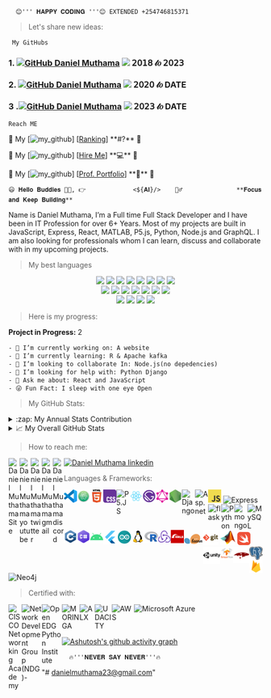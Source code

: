       😊''' 𝐇𝐀𝐏𝐏𝐘 𝐂𝐎𝐃𝐈𝐍𝐆 '''😊 EXTENDED +254746815371
                                                                   
> Let's share new ideas:

     My GitHubs
     
### 1. [![GitHub Daniel Muthama](https://img.shields.io/github/followers/danielmuthama?label=Follow%20Me&style=flat-square)](https://github.com/danielmuthama) <img src="https://visitor-badge.laobi.icu/badge?page_id=danielmuthama-Read.md"> 𝟤𝟢𝟣𝟪 𝓉𝑜 𝟤𝟢𝟤𝟥
### 2. [![GitHub Daniel Muthama](https://img.shields.io/github/followers/ProfLaura?label=Follow%20Me&style=flat-square)](https://github.com/ProfLaura) <img src="https://visitor-badge.laobi.icu/badge?page_id=ProfLaura-Read.md"> 𝟤𝟢𝟤𝟢 𝓉𝑜 DATE
### 3 .[![GitHub Daniel Muthama](https://img.shields.io/github/followers/danielmuthama23?label=Follow%20Me&style=flat-square)](https://github.com/danielmuthama23) <img src="https://visitor-badge.laobi.icu/badge?page_id=danielmuthama23-Read.md"> 𝟤𝟢𝟤𝟥 𝓉𝑜 DATE

    Reach ME

<p align = ""
   <h3 align=""> 🙌 My </h> [<img align="" alt="my_github" width="20px" src="my pictures/git.png" />] [<a href="https://committers.top/kenya" target="_blank" rel="noreferrer">Ranking</a>] **#?** 🙌
</p>
<p align = ""
   <h3 align=""> 🙌 My </h> [<img align="" alt="my_github" width="20px" src="https://cdn3.iconfinder.com/data/icons/inficons/512/linkedin.png" />] [<a href="https://www.linkedin.com/in/daniel-muthama-577b211a5/" target="_blank" rel="noreferrer">Hire Me</a>] **💻** 🙌
</p>
<p align = ""
   <h3 align=""> 🙌 My </h> [<img align="" alt="my_github" width="20px" src="my pictures/dti.jpeg" />] [<a href="https://danielmuthama.github.io/my_portfolio/" target="_blank" rel="noreferrer">Prof. Portfolio</a>] **📖** 🙌
</p>


    😃 𝐇𝐞𝐥𝐥𝐨 𝐁𝐮𝐝𝐝𝐢𝐞𝐬 👋🏻, 👉             <${𝐀𝐈}/>    🚶‍♂️               **𝐅𝐨𝐜𝐮𝐬 𝐚𝐧𝐝 𝐊𝐞𝐞𝐩 𝐁𝐮𝐢𝐥𝐝𝐢𝐧𝐠**
    
<p>
Name is Daniel Muthama, I’m a Full time Full Stack Developer and I have been in IT Profession for over 6+ Years. Most of my projects are built in JavaScript, Express, React, MATLAB, P5.js, Python, Node.js and GraphQL. I am also looking for professionals whom I can learn, discuss and collaborate with in my upcoming projects.
      
> My best languages
 
 <p align="center">
  <img src="https://img.shields.io/badge/Code-JavaScript-informational?style=flat&logo=JavaScript&color=F7DF1E">
  <img src="https://img.shields.io/badge/Code-React-informational?style=flat&logo=react&color=61DAFB">
  <img src="https://img.shields.io/badge/Code-Node.js-informational?style=flat&logo=Node.js&color=3D883B">
  <img src="https://img.shields.io/badge/Code-AdonisJS-informational?style=flat&logo=AdonisJS&color=20004F">
  <img src="https://img.shields.io/badge/Code-HTML5-informational?style=flat&logo=HTML5&color=E34F26">
  <img src="https://img.shields.io/badge/Code-C-informational?style=flat&logo=C&color=A8B9CC">
  <img src="https://img.shields.io/badge/Code-Python-informational?style=flat&logo=Python&color=3776AB">
  <img src="https://img.shields.io/badge/Code-Django-informational?style=flat&logo=Django&color=0F3D2D">
  <br>
  <img src="https://img.shields.io/badge/Tool-Vim-informational?style=flat&logo=Vim&color=3D883B">
  <img src="https://img.shields.io/badge/Tool-PostgreSQL-informational?style=flat&logo=PostgreSQL&color=336791">
  <img src="https://img.shields.io/badge/Tool-NPM-informational?style=flat&logo=NPM&color=CB0000">
  <img src="https://img.shields.io/badge/Tool-Yarn-informational?style=flat&logo=Yarn&color=2C8EBB">
  <img src="https://img.shields.io/badge/Tool-Git-informational?style=flat&logo=Git&color=F05032">
  <img src="https://img.shields.io/badge/Tool-GitHub-informational?style=flat&logo=GitHub&color=181717">
  <img src="https://img.shields.io/badge/Tool-Insomnia-informational?style=flat&logo=Insomnia&color=3E028B">
  <br>
  <img src="https://img.shields.io/badge/Style-CSS3-informational?style=flat&logo=CSS3&color=1572B6">
  <img src="https://img.shields.io/badge/Style-Styled--Components-informational?style=flat&logo=styled-components&color=CC6699">
  <img src="https://img.shields.io/badge/Style-Sass-informational?style=flat&logo=Sass&color=DB7093">
  <img src="https://img.shields.io/badge/Style-Bootstrap-informational?style=flat&logo=Bootstrap&color=7952B3">
   </p>
   
> Here is my progress:

**Project in Progress:** 2
   
    - 🔭 I’m currently working on: A website
    - 🌱 I’m currently learning: R & Apache kafka
    - 👯 I’m looking to collaborate In: Node.js(no depedencies)
    - 🤔 I’m looking for help with: Python Django
    - 💬 Ask me about: React and JavaScript
    - 😜 Fun Fact: I sleep with one eye Open

> My GitHub Stats:
<p>
  <details><summary>:zap: My Annual Stats Contribution </summary>
      
<img align="left" alt="My GitHub Stats" width="350px" src="https://github-readme-stats-kauer3.vercel.app/api?username=danielmuthama23&count_private=true&hide_border=true&show_icons=true&hide_title=true&layout=compact&theme=radical" alt="Daniel's GitHub stats" />
 <img align="" alt="Muthama's Top used languages on Github" width="350px" src="https://github-readme-stats.vercel.app/api/top-langs/?username=danielmuthama23&count_private=true&hide_border=true&hide_title=true&layout=compact&show_icons=true&theme=radical"/></details>
<details><summary>📈 My Overall GitHub Stats</summary>
<img width="300" src="https://metrics.lecoq.io/danielmuthama23" alt="Github Metrics">
<img width="350" src="https://github-readme-streak-stats.herokuapp.com/?user=danielmuthama23" alt="Github Streak Stats"></details>
</p>
 
> How to reach me:

[<img align="left" alt="Daniel Muthama Site" width="22px" src="https://img.icons8.com/cute-clipart/2x/facebook-new.png" />][facebook]
[<img align="left" alt="Daniel Muthama youtube" width="22px" src="https://img.icons8.com/doodle/2x/youtube.png" />][youtube]
[<img align="left" alt="Daniel Muthama twitter" width="22px" src="https://img.icons8.com/cute-clipart/2x/twitter.png" />][twitter]
[<img align="left" alt="Daniel Muthama gmail" width="22px" src="https://img.icons8.com/color/2x/gmail-login.png" />][gmail]
[<img align="left" alt="Daniel Muthama discord" width="22px" src="https://img.icons8.com/cute-clipart/2x/discord-logo.png" />][discord]
[<img align="" alt="Daniel Muthama linkedin" width="22px" src="https://img.icons8.com/cute-clipart/2x/linkedin.png" />][linkedin]</span>
<br/>

> Languages & Frameworks:

<img align="left" alt="Visual Studio Code" width="26px" src="https://raw.githubusercontent.com/github/explore/80688e429a7d4ef2fca1e82350fe8e3517d3494d/topics/visual-studio-code/visual-studio-code.png" />
<img align="left" alt="Atom" width="26px" src="https://raw.githubusercontent.com/github/explore/80688e429a7d4ef2fca1e82350fe8e3517d3494d/topics/atom/atom.png" />
<img align="left" alt="HTML5" width="26px" src="https://raw.githubusercontent.com/github/explore/80688e429a7d4ef2fca1e82350fe8e3517d3494d/topics/html/html.png" />
<img align="left" alt="CSS3" width="26px" src="https://raw.githubusercontent.com/github/explore/80688e429a7d4ef2fca1e82350fe8e3517d3494d/topics/css/css.png" />
<img align="left" alt="P5.JS" width="26px" src="https://miro.medium.com/max/300/1*h9G7gjWQeQVwqkbhHVvOQg.png" />
<img align="" alt="JavaScript" width="26px" src="https://raw.githubusercontent.com/github/explore/80688e429a7d4ef2fca1e82350fe8e3517d3494d/topics/javascript/javascript.png" />
<img align="left" alt="React" width="26px" src="https://raw.githubusercontent.com/github/explore/80688e429a7d4ef2fca1e82350fe8e3517d3494d/topics/react/react.png" />
<img align="left" alt="Gatsby" width="26px" src="https://raw.githubusercontent.com/github/explore/e94815998e4e0713912fed477a1f346ec04c3da2/topics/gatsby/gatsby.png" />
<img align="left" alt="GraphQL" width="26px" src="https://raw.githubusercontent.com/github/explore/80688e429a7d4ef2fca1e82350fe8e3517d3494d/topics/graphql/graphql.png" />
<img align="left" alt="Node.js" width="26px" src="https://raw.githubusercontent.com/github/explore/80688e429a7d4ef2fca1e82350fe8e3517d3494d/topics/nodejs/nodejs.png" />
<img align="left" alt="Django" width="26px" src="https://upload.wikimedia.org/wikipedia/commons/thumb/7/75/Django_logo.svg/2560px-Django_logo.svg.png" />
<img align="" alt="Express" width="26px" src="my pictures/download.png" />
<img align="left" alt="Asp.net" width="26px" src="https://www.natmarchand.fr/wp-content/uploads/2018/05/asp.net_.jpg" />
<img align="left" alt="flask" width="26px" src="my pictures/images.png" />
<img align="left" alt="Python" width="26px" src="my pictures/download (1).png" />
<img align="left" alt="mongo" width="26px" src="my pictures/Mongo.png" />
<img align="left" alt="MySQL" width="30px" src="https://cdn.freebiesupply.com/logos/large/2x/mysql-logo-svg-vector.svg" />
<img align="" alt="Git" width="30px" src="https://raw.githubusercontent.com/github/explore/80688e429a7d4ef2fca1e82350fe8e3517d3494d/topics/git/git.png" />
<img align="left" alt="C++" width="26px" src="https://raw.githubusercontent.com/github/explore/80688e429a7d4ef2fca1e82350fe8e3517d3494d/topics/cpp/cpp.png" />
<img align="left" alt="C#" width="26px" src="https://raw.githubusercontent.com/github/explore/80688e429a7d4ef2fca1e82350fe8e3517d3494d/topics/csharp/csharp.png" />
<img align="left" alt="Android" width="26px" src="https://raw.githubusercontent.com/github/explore/80688e429a7d4ef2fca1e82350fe8e3517d3494d/topics/android/android.png" />
<img align="left" alt="Flutter" width="28px" src="https://raw.githubusercontent.com/github/explore/cebd63002168a05a6a642f309227eefeccd92950/topics/flutter/flutter.png" />
<img align="left" alt="Arduino" width="28px" src="https://raw.githubusercontent.com/github/explore/80688e429a7d4ef2fca1e82350fe8e3517d3494d/topics/arduino/arduino.png" />
<img align="" alt="Matlab" width="30px" src="https://raw.githubusercontent.com/github/explore/80688e429a7d4ef2fca1e82350fe8e3517d3494d/topics/matlab/matlab.png" />
<img align="left" alt="Linux" width="26px" src="https://raw.githubusercontent.com/github/explore/80688e429a7d4ef2fca1e82350fe8e3517d3494d/topics/linux/linux.png" />
<img align="left" alt="R language" width="26px" src="https://raw.githubusercontent.com/github/explore/80688e429a7d4ef2fca1e82350fe8e3517d3494d/topics/r/r.png" />
<img align="left" alt="Redux" width="26px" src="https://raw.githubusercontent.com/github/explore/80688e429a7d4ef2fca1e82350fe8e3517d3494d/topics/redux/redux.png" />
<img align="left" alt="Ruby" width="26px" src="https://raw.githubusercontent.com/github/explore/80688e429a7d4ef2fca1e82350fe8e3517d3494d/topics/rails/rails.png" />
<img align="left" alt="Scikit-learn" width="38px" src="https://raw.githubusercontent.com/github/explore/80688e429a7d4ef2fca1e82350fe8e3517d3494d/topics/scikit-learn/scikit-learn.png" />
<img align="" alt="Swift" width="26px" src="https://raw.githubusercontent.com/github/explore/80688e429a7d4ef2fca1e82350fe8e3517d3494d/topics/swift/swift.png" />
<img align="left" alt="Unity" width="34px" src="https://raw.githubusercontent.com/github/explore/80688e429a7d4ef2fca1e82350fe8e3517d3494d/topics/unity/unity.png" />
<img align="left" alt="Tensorflow" width="26px" src="https://raw.githubusercontent.com/github/explore/80688e429a7d4ef2fca1e82350fe8e3517d3494d/topics/tensorflow/tensorflow.png" />
<img align="left" alt="Moongose" width="32px" src="https://raw.githubusercontent.com/github/explore/80688e429a7d4ef2fca1e82350fe8e3517d3494d/topics/mongoose/mongoose.png" />
<img align="left" alt="PostgreSQL" width="26px" src="https://raw.githubusercontent.com/github/explore/80688e429a7d4ef2fca1e82350fe8e3517d3494d/topics/postgresql/postgresql.png" />
<img align="left" alt="Firebase" width="26px" src="https://raw.githubusercontent.com/github/explore/80688e429a7d4ef2fca1e82350fe8e3517d3494d/topics/firebase/firebase.png" />
<img align="" alt="Neo4j" width="30px" src="[h[ttps://bloorresearch.com/wp-content/uploads/2012/12/neo4j.png](https://store-images.s-microsoft.com/image/apps.20118.81e2d4b5-97a7-4ee0-b4fd-512ecd8b426f.1f24ca00-9fa8-45a9-a79b-8bc4256b4f38.bc3b82b8-d0e2-4525-94e5-994fe88197e9)](https://azuremarketplace.microsoft.com/en-us/marketplace/apps/datasciencedojo1586563145740.neo4j?tab=overview)" />
<br />


> Certified with:

<img align="left" alt="CISCO Networking Academy" width="26px" src="https://encrypted-tbn0.gstatic.com/images?q=tbn:ANd9GcQv2L5Z634Md0fcxuBweoi1WNvbIwC1Pf4tZP4FJud2RrnjQFOz35eX3QA2TMR6dAm810g&usqp=CAU" />
<img align="left" alt="Network Development Group (NDG)-" width="40px" src="https://www.netdevgroup.com/static/img/ndg_logo.svg" />
<img align="left" alt="Open EDG Python Institute" width="40px" src="https://encrypted-tbn0.gstatic.com/images?q=tbn:ANd9GcS7gf1T-5Gu8bhQ4eHQVE0V1V5JRtSX9QZI6rn3JmeETpNeMhAk1ri9YA3qmGsrjlr1JtY&usqp=CAU" />
<img align="" alt="Microsoft Azure" width="50px" src="https://logos-world.net/wp-content/uploads/2021/03/Microsoft-Azure-Logo.png" />
<img align="left" alt="MORINGA" width="35px" src="https://pbs.twimg.com/profile_images/1489569110040141826/ZzZgytR8_400x400.png" />
<img align="left" alt="ALX" width="30px" src="https://static6.tgstat.ru/channels/_0/92/926d46830ed20086ac4ea5b7d6af3552.jpg" />
<img align="left" alt="UDACITY" width="34px" src="https://cdn-images-1.medium.com/max/1200/1*kS6zBDOS5kw0R-SschjLhg.png" />
<img align="left" alt="AWS" width="44px" src="https://a0.awsstatic.com/libra-css/images/logos/aws_logo_smile_1200x630.png" />





[gmail]: mailto:danielmuthama23@gmail.com
[facebook]: https://www.facebook.com/dasomtechnologiesinc
[discord]: https://discord.gg/jNTPtz
[website]: https://dasomtechnologiesinc.com
[youtube]: https://www.youtube.com/channel/UCey7Rht0HRNAbpm7AoWdi7Q?view_as=subscriber
[twitter]: https://twitter.com/danielmuthama18
[linkedin]: https://www.linkedin.com/in/daniel-muthama-577b211a5/
[my_github]: https://github.com/danielmuthama
[active_users]: https://commits.top/kenya.html

<br />
<br />
<br />

[![Ashutosh's github activity graph](https://github-readme-activity-graph.vercel.app/graph?username=danielmuthama23&theme=dracula)](https://github.com/danielmuthama23/github-readme-activity-graph)

      🔥'''𝐍𝐄𝐕𝐄𝐑 𝐒𝐀𝐘 𝐍𝐄𝐕𝐄𝐑'''🔥
"# danielmuthama23@gmail.com" 
